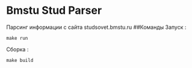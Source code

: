 # Bmstu Stud Parser
Парсинг информации с сайта studsovet.bmstu.ru
##Команды
Запуск :
```shell
make run
```
Сборка :
```shell
make build
```
